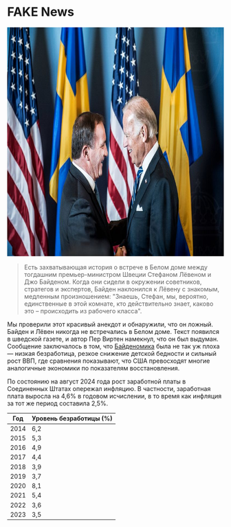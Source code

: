 # FAKE News

<img src="bidenlofven.jpg" id="selectedimage" class="img-fluid mb-2 d-block" width="800" height="533" alt="Джо Байден встречается с премьер-министром Швеции Стефаном Лёвеном" />

<blockquote>
Есть захватывающая история о встрече в Белом доме между тогдашним премьер-министром Швеции Стефаном Лёвеном и Джо Байденом. Когда они сидели в окружении советников, стратегов и экспертов, Байден наклонился к Лёвену с знакомым, медленным произношением: "Знаешь, Стефан, мы, вероятно, единственные в этой комнате, кто действительно знает, каково это – происходить из рабочего класса".
</blockquote>

Мы проверили этот красивый анекдот и обнаружили, что он ложный. Байден и Лёвен никогда не встречались в Белом доме.
Текст появился в шведской газете, и автор Пер Виртен намекнул, что он был выдуман. Сообщение заключалось в том,
что [Байденомика](https://en.wikipedia.org/wiki/Economic_policy_of_the_Joe_Biden_administration) была не так уж плоха &mdash; низкая безработица, резкое снижение детской бедности
и сильный рост ВВП, где сравнения показывают, что США превосходят многие аналогичные экономики по показателям восстановления.

По состоянию на август 2024 года рост заработной платы в Соединенных Штатах опережал инфляцию. В частности,
заработная плата выросла на 4,6% в годовом исчислении, в то время как инфляция за тот же период составила 2,5%.

<div class="table-responsive">
  <table class="table table-bordered">
    <thead>
      <tr>
        <th>Год</th>
        <th>Уровень безработицы (%)</th>
      </tr>
    </thead>
    <tbody>
      <tr><td>2014</td><td>6,2</td></tr>
      <tr><td>2015</td><td>5,3</td></tr>
      <tr><td>2016</td><td>4,9</td></tr>
      <tr><td>2017</td><td>4,4</td></tr>
      <tr><td>2018</td><td>3,9</td></tr>
      <tr><td>2019</td><td>3,7</td></tr>
      <tr><td>2020</td><td>8,1</td></tr>
      <tr><td>2021</td><td>5,4</td></tr>
      <tr><td>2022</td><td>3,6</td></tr>
      <tr><td>2023</td><td>3,5</td></tr>
    </tbody>
  </table>
</div>